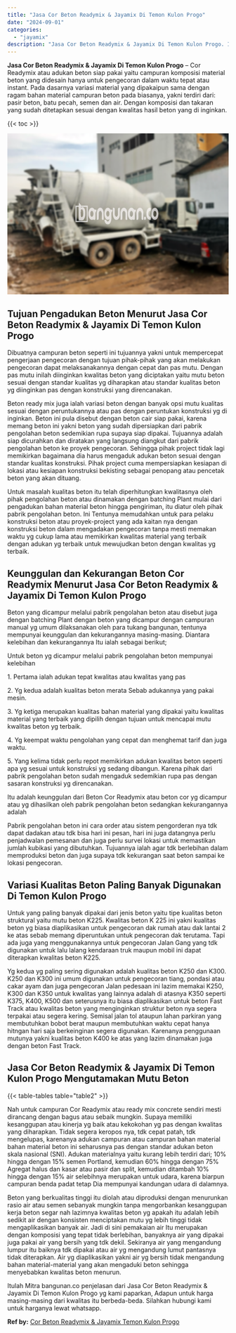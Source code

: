 ```yaml
---
title: "Jasa Cor Beton Readymix & Jayamix Di Temon Kulon Progo"
date: "2024-09-01"
categories: 
  - "jayamix"
description: "Jasa Cor Beton Readymix & Jayamix Di Temon Kulon Progo. Itulah Mitra bangunan.co penjelasan dari Jasa Cor Beton Readymix & Jayamix Di Temon Kulon Progo yg ka..."
---
```


**Jasa Cor Beton Readymix & Jayamix Di Temon Kulon Progo** – Cor Readymix atau adukan beton siap pakai yaitu campuran komposisi material beton yang didesain hanya untuk pengecoran dalam waktu tepat atau instant. Pada dasarnya variasi material yang dipakaipun sama dengan ragam bahan material campuran beton pada biasanya, yakni terdiri dari: pasir beton, batu pecah, semen dan air. Dengan komposisi dan takaran yang sudah ditetapkan sesuai dengan kwalitas hasil beton yang di inginkan.

{{< toc >}}

![Jasa Cor Beton Readymix & Jayamix Di Temon Kulon Progo](/images/jasa-cor-readymix-19.png)

## Tujuan Pengadukan Beton Menurut Jasa Cor Beton Readymix & Jayamix Di Temon Kulon Progo

Dibuatnya campuran beton seperti ini tujuannya yakni untuk mempercepat pengerjaan pengecoran dengan tujuan pihak-pihak yang akan melakukan pengecoran dapat melaksanakannya dengan cepat dan pas mutu. Dengan pas mutu inilah diinginkan kwalitas beton yang diciptakan yaitu mutu beton sesuai dengan standar kualitas yg diharapkan atau standar kualitas beton yg diinginkan pas dengan konstruksi yang direncanakan.

Beton ready mix juga ialah variasi beton dengan banyak opsi mutu kualitas sesuai dengan peruntukannya atau pas dengan peruntukan konstruksi yg di inginkan. Beton ini pula disebut dengan beton cair siap pakai, karena memang beton ini yakni beton yang sudah dipersiapkan dari pabrik pengolahan beton sedemikian rupa supaya siap dipakai. Tujuannya adalah siap dicurahkan dan diratakan yang langsung diangkut dari pabrik pengolahan beton ke proyek pengecoran. Sehingga pihak project tidak lagi memikirkan bagaimana dia harus mengaduk adukan beton sesuai dengan standar kualitas konstruksi. Pihak project cuma mempersiapkan kesiapan di lokasi atau kesiapan konstruksi bekisting sebagai penopang atau pencetak beton yang akan dituang.

Untuk masalah kualitas beton itu telah diperhitungkan kwalitasnya oleh pihak pengolahan beton atau dinamakan dengan batching Plant mulai dari pengadukan bahan material beton hingga pengiriman, itu diatur oleh pihak pabrik pengolahan beton. Ini Tentunya memudahkan untuk para pelaku konstruksi beton atau proyek-project yang ada kaitan nya dengan konstruksi beton dalam mengadakan pengecoran tanpa mesti memakan waktu yg cukup lama atau memikirkan kwalitas material yang terbaik dengan adukan yg terbaik untuk mewujudkan beton dengan kwalitas yg terbaik.

## Keunggulan dan Kekurangan Beton Cor Readymix Menurut Jasa Cor Beton Readymix & Jayamix Di Temon Kulon Progo

Beton yang dicampur melalui pabrik pengolahan beton atau disebut juga dengan batching Plant dengan beton yang dicampur dengan campuran manual yg umum dilaksanakan oleh para tukang bangunan, tentunya mempunyai keunggulan dan kekurangannya masing-masing. Diantara kelebihan dan kekurangannya Itu ialah sebagai berikut;

Untuk beton yg dicampur melalui pabrik pengolahan beton mempunyai kelebihan

1\. Pertama ialah adukan tepat kwalitas atau kwalitas yang pas

2\. Yg kedua adalah kualitas beton merata Sebab adukannya yang pakai mesin.

3\. Yg ketiga merupakan kualitas bahan material yang dipakai yaitu kwalitas material yang terbaik yang dipilih dengan tujuan untuk mencapai mutu kwalitas beton yg terbaik.

4\. Yg keempat waktu pengolahan yang cepat dan menghemat tarif dan juga waktu.

5\. Yang kelima tidak perlu repot memikirkan adukan kwalitas beton seperti apa yg sesuai untuk konstruksi yg sedang dibangun. Karena pihak dari pabrik pengolahan beton sudah mengaduk sedemikian rupa pas dengan sasaran konstruksi yg direncanakan.

Itu adalah keunggulan dari Beton Cor Readymix atau beton cor yg dicampur atau yg dihasilkan oleh pabrik pengolahan beton sedangkan kekurangannya adalah

Pabrik pengolahan beton ini cara order atau sistem pengorderan nya tdk dapat dadakan atau tdk bisa hari ini pesan, hari ini juga datangnya perlu penjadwalan pemesanan dan juga perlu survei lokasi untuk memastikan jumlah kubikasi yang dibutuhkan. Tujuannya ialah agar tdk berlebihan dalam memproduksi beton dan juga supaya tdk kekurangan saat beton sampai ke lokasi pengecoran.

## Variasi Kualitas Beton Paling Banyak Digunakan Di Temon Kulon Progo

Untuk yang paling banyak dipakai dari jenis beton yaitu tipe kualitas beton struktural yaitu mutu beton K225. Kwalitas beton K 225 ini yakni kualitas beton yg biasa diaplikasikan untuk pengecoran dak rumah atau dak lantai 2 ke atas sebab memang diperuntukan untuk pengecoran dak terutama. Tapi ada juga yang menggunakannya untuk pengecoran Jalan Gang yang tdk digunakan untuk lalu lalang kendaraan truk maupun mobil ini dapat diterapkan kwalitas beton K225.

Yg kedua yg paling sering digunakan adalah kualitas beton K250 dan K300. K250 dan K300 ini umum digunakan untuk pengecoran tiang, pondasi atau cakar ayam dan juga pengecoran Jalan pedesaan ini lazim memakai K250, K300 dan K350 untuk kwalitas yang lainnya adalah di atasnya K350 seperti K375, K400, K500 dan seterusnya itu biasa diaplikasikan untuk beton Fast Track atau kwalitas beton yang menginginkan struktur beton nya segera terpakai atau segera kering. Semisal jalan tol ataupun lahan parkiran yang membutuhkan bobot berat maupun membutuhkan waktu cepat hanya hitngan hari saja berkeinginan segera digunakan. Karenanya penggunaan mutunya yakni kualitas beton K400 ke atas yang lazim dinamakan juga dengan beton Fast Track.

## Jasa Cor Beton Readymix & Jayamix Di Temon Kulon Progo Mengutamakan Mutu Beton

{{< table-tables table="table2" >}}

Nah untuk campuran Cor Readymix atau ready mix concrete sendiri mesti dirancang dengan bagus atau sebaik mungkin. Supaya memiliki kesanggupan atau kinerja yg baik atau kekokohan yg pas dengan kwalitas yang diharapkan. Tidak segera keropos nya, tdk cepat patah, tdk mengelupas, karenanya adukan campuran atau campuran bahan material bahan material beton ini seharusnya pas dengan standar adukan beton skala nasional (SNI). Adukan materialnya yaitu kurang lebih terdiri dari; 10% hingga dengan 15% semen Portland, kemudian 60% hingga dengan 75% Agregat halus dan kasar atau pasir dan split, kemudian ditambah 10% hingga dengan 15% air selebihnya merupakan untuk udara, karena biarpun campuran benda padat tetap Dia mempunyai kandungan udara di dalamnya.

Beton yang berkualitas tinggi itu diolah atau diproduksi dengan menurunkan rasio air atau semen sebanyak mungkin tanpa mengorbankan kesanggupan kerja beton segar nah lazimnya kwalitas beton yg apakah itu adalah lebih sedikit air dengan konsisten menciptakan mutu yg lebih tinggi tidak mengaplikasikan banyak air. Jadi di sini pemakaian air Itu merupakan dengan komposisi yang tepat tidak berlebihan, banyaknya air yang dipakai juga pakai air yang bersih yang tdk dekil. Sekiranya air yang mengandung lumpur itu baiknya tdk dipakai atau air yg mengandung lumut pantasnya tidak diterapkan. Air yg diaplikasikan yakni air yg bersih tidak mengandung bahan material-material yang akan mengaduki beton sehingga menyebabkan kwalitas beton menurun.

Itulah Mitra bangunan.co penjelasan dari Jasa Cor Beton Readymix & Jayamix Di Temon Kulon Progo yg kami paparkan, Adapun untuk harga masing-masing dari kwalitas itu berbeda-beda. Silahkan hubungi kami untuk harganya lewat whatsapp.

**Ref by:** [Cor Beton Readymix & Jayamix Temon Kulon Progo](https://id.wikipedia.org/wiki/Cor)
